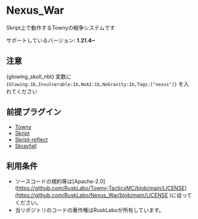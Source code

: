 # Nexus_War
Skript上で動作するTownyの戦争システムです

サポートしているバージョン: **1.21.4~**

## 注意
{glowing_skull_nbt} 変数に ``` {Glowing:1b,Invulnerable:1b,NoAI:1b,NoGravity:1b,Tags:["nexus"]} ``` を入れてください

## 前提プラグイン
- [Towny](https://github.com/TownyAdvanced/Towny)
- [Skript](https://github.com/SkriptLang/Skript)
- [Skript-reflect](https://github.com/SkriptLang/skript-reflect)
- [Skrayfall](https://github.com/eyesniper2/skRayFall)

## 利用条件
- ソースコードの規約等は[Apache-2.0](https://github.com/RuskLabo/Towny-TacticsMC/blob/main/LICENSE](https://github.com/RuskLabo/Nexus_War/blob/main/LICENSE )に従ってください。
- 当リポジトリのコードの著作権はRuskLaboが所有しています。


